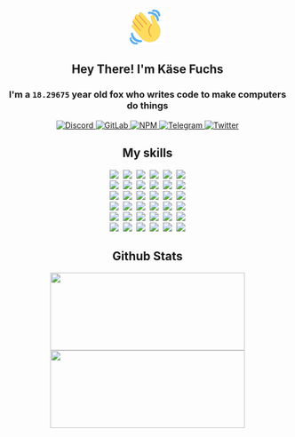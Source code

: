 <div><p align=center><img src=./resources/images/wave.gif width=64px height=64px></p><h2 align=center>Hey There! I'm Käse Fuchs</h2><h3 align=center>I'm a <code>18.29675</code> year old fox who writes code to make computers do things</h3><p align=center><a href=https://discord.com/users/507526681125322772><img alt=Discord src="https://img.shields.io/badge/Discord-5865F2?logo=discord&logoColor=white&style=flat-square#f27b4c40b0d6d02d9bf07ddb158e5bea"> </a><a href=https://gitlab.com/kasefuchs><img alt=GitLab src="https://img.shields.io/badge/GitLab-330F63?logo=gitlab&logoColor=white&style=flat-square#f27b4c40b0d6d02d9bf07ddb158e5bea"> </a><a href=https://npmjs.com/~kasefuchs><img alt=NPM src="https://img.shields.io/badge/NPM-CB3837?logo=npm&logoColor=white&style=flat-square#f27b4c40b0d6d02d9bf07ddb158e5bea"> </a><a href=https://t.me/kasefuchs><img alt=Telegram src="https://img.shields.io/badge/Telegram-2CA5E0?logo=telegram&logoColor=white&style=flat-square#f27b4c40b0d6d02d9bf07ddb158e5bea"> </a><a href=https://twitter.com/kasefuchs><img alt=Twitter src="https://img.shields.io/badge/Twitter-1DA1F2?logo=twitter&logoColor=white&style=flat-square#f27b4c40b0d6d02d9bf07ddb158e5bea"></a></p><h2 align=center>My skills</h2><p align=center><a href=https://aws.amazon.com/ ><picture><source srcset="https://skillicons.dev/icons?i=aws&theme=dark#f27b4c40b0d6d02d9bf07ddb158e5bea" media="(prefers-color-scheme: dark)"><source srcset="https://skillicons.dev/icons?i=aws&theme=light#f27b4c40b0d6d02d9bf07ddb158e5bea" media="(prefers-color-scheme: light), (prefers-color-scheme: no-preference)"><img src="https://skillicons.dev/icons?i=aws&theme=light#f27b4c40b0d6d02d9bf07ddb158e5bea"></picture></a>&nbsp;&nbsp;<a href=https://en.wikipedia.org/wiki/Bash_(Unix_shell)><picture><source srcset="https://skillicons.dev/icons?i=bash&theme=dark#f27b4c40b0d6d02d9bf07ddb158e5bea" media="(prefers-color-scheme: dark)"><source srcset="https://skillicons.dev/icons?i=bash&theme=light#f27b4c40b0d6d02d9bf07ddb158e5bea" media="(prefers-color-scheme: light), (prefers-color-scheme: no-preference)"><img src="https://skillicons.dev/icons?i=bash&theme=light#f27b4c40b0d6d02d9bf07ddb158e5bea"></picture></a>&nbsp;&nbsp;<a href=https://discord.com/developers/docs><picture><source srcset="https://skillicons.dev/icons?i=bots&theme=dark#f27b4c40b0d6d02d9bf07ddb158e5bea" media="(prefers-color-scheme: dark)"><source srcset="https://skillicons.dev/icons?i=bots&theme=light#f27b4c40b0d6d02d9bf07ddb158e5bea" media="(prefers-color-scheme: light), (prefers-color-scheme: no-preference)"><img src="https://skillicons.dev/icons?i=bots&theme=light#f27b4c40b0d6d02d9bf07ddb158e5bea"></picture></a>&nbsp;&nbsp;<a href=https://www.cloudflare.com/ ><picture><source srcset="https://skillicons.dev/icons?i=cloudflare&theme=dark#f27b4c40b0d6d02d9bf07ddb158e5bea" media="(prefers-color-scheme: dark)"><source srcset="https://skillicons.dev/icons?i=cloudflare&theme=light#f27b4c40b0d6d02d9bf07ddb158e5bea" media="(prefers-color-scheme: light), (prefers-color-scheme: no-preference)"><img src="https://skillicons.dev/icons?i=cloudflare&theme=light#f27b4c40b0d6d02d9bf07ddb158e5bea"></picture></a>&nbsp;&nbsp;<a href=https://en.wikipedia.org/wiki/CSS><picture><source srcset="https://skillicons.dev/icons?i=css&theme=dark#f27b4c40b0d6d02d9bf07ddb158e5bea" media="(prefers-color-scheme: dark)"><source srcset="https://skillicons.dev/icons?i=css&theme=light#f27b4c40b0d6d02d9bf07ddb158e5bea" media="(prefers-color-scheme: light), (prefers-color-scheme: no-preference)"><img src="https://skillicons.dev/icons?i=css&theme=light#f27b4c40b0d6d02d9bf07ddb158e5bea"></picture></a>&nbsp;&nbsp;<a href=https://www.docker.com/ ><picture><source srcset="https://skillicons.dev/icons?i=docker&theme=dark#f27b4c40b0d6d02d9bf07ddb158e5bea" media="(prefers-color-scheme: dark)"><source srcset="https://skillicons.dev/icons?i=docker&theme=light#f27b4c40b0d6d02d9bf07ddb158e5bea" media="(prefers-color-scheme: light), (prefers-color-scheme: no-preference)"><img src="https://skillicons.dev/icons?i=docker&theme=light#f27b4c40b0d6d02d9bf07ddb158e5bea"></picture></a><br><a href=https://www.electronjs.org/ ><picture><source srcset="https://skillicons.dev/icons?i=electron&theme=dark#f27b4c40b0d6d02d9bf07ddb158e5bea" media="(prefers-color-scheme: dark)"><source srcset="https://skillicons.dev/icons?i=electron&theme=light#f27b4c40b0d6d02d9bf07ddb158e5bea" media="(prefers-color-scheme: light), (prefers-color-scheme: no-preference)"><img src="https://skillicons.dev/icons?i=electron&theme=light#f27b4c40b0d6d02d9bf07ddb158e5bea"></picture></a>&nbsp;&nbsp;<a href=https://expressjs.com/ ><picture><source srcset="https://skillicons.dev/icons?i=express&theme=dark#f27b4c40b0d6d02d9bf07ddb158e5bea" media="(prefers-color-scheme: dark)"><source srcset="https://skillicons.dev/icons?i=express&theme=light#f27b4c40b0d6d02d9bf07ddb158e5bea" media="(prefers-color-scheme: light), (prefers-color-scheme: no-preference)"><img src="https://skillicons.dev/icons?i=express&theme=light#f27b4c40b0d6d02d9bf07ddb158e5bea"></picture></a>&nbsp;&nbsp;<a href=https://www.figma.com/ ><picture><source srcset="https://skillicons.dev/icons?i=figma&theme=dark#f27b4c40b0d6d02d9bf07ddb158e5bea" media="(prefers-color-scheme: dark)"><source srcset="https://skillicons.dev/icons?i=figma&theme=light#f27b4c40b0d6d02d9bf07ddb158e5bea" media="(prefers-color-scheme: light), (prefers-color-scheme: no-preference)"><img src="https://skillicons.dev/icons?i=figma&theme=light#f27b4c40b0d6d02d9bf07ddb158e5bea"></picture></a>&nbsp;&nbsp;<a href=https://firebase.google.com/ ><picture><source srcset="https://skillicons.dev/icons?i=firebase&theme=dark#f27b4c40b0d6d02d9bf07ddb158e5bea" media="(prefers-color-scheme: dark)"><source srcset="https://skillicons.dev/icons?i=firebase&theme=light#f27b4c40b0d6d02d9bf07ddb158e5bea" media="(prefers-color-scheme: light), (prefers-color-scheme: no-preference)"><img src="https://skillicons.dev/icons?i=firebase&theme=light#f27b4c40b0d6d02d9bf07ddb158e5bea"></picture></a>&nbsp;&nbsp;<a href=https://flask.palletsprojects.com/ ><picture><source srcset="https://skillicons.dev/icons?i=flask&theme=dark#f27b4c40b0d6d02d9bf07ddb158e5bea" media="(prefers-color-scheme: dark)"><source srcset="https://skillicons.dev/icons?i=flask&theme=light#f27b4c40b0d6d02d9bf07ddb158e5bea" media="(prefers-color-scheme: light), (prefers-color-scheme: no-preference)"><img src="https://skillicons.dev/icons?i=flask&theme=light#f27b4c40b0d6d02d9bf07ddb158e5bea"></picture></a>&nbsp;&nbsp;<a href=https://cloud.google.com/ ><picture><source srcset="https://skillicons.dev/icons?i=gcp&theme=dark#f27b4c40b0d6d02d9bf07ddb158e5bea" media="(prefers-color-scheme: dark)"><source srcset="https://skillicons.dev/icons?i=gcp&theme=light#f27b4c40b0d6d02d9bf07ddb158e5bea" media="(prefers-color-scheme: light), (prefers-color-scheme: no-preference)"><img src="https://skillicons.dev/icons?i=gcp&theme=light#f27b4c40b0d6d02d9bf07ddb158e5bea"></picture></a><br><a href=https://git-scm.com/ ><picture><source srcset="https://skillicons.dev/icons?i=git&theme=dark#f27b4c40b0d6d02d9bf07ddb158e5bea" media="(prefers-color-scheme: dark)"><source srcset="https://skillicons.dev/icons?i=git&theme=light#f27b4c40b0d6d02d9bf07ddb158e5bea" media="(prefers-color-scheme: light), (prefers-color-scheme: no-preference)"><img src="https://skillicons.dev/icons?i=git&theme=light#f27b4c40b0d6d02d9bf07ddb158e5bea"></picture></a>&nbsp;&nbsp;<a href=https://github.com/ ><picture><source srcset="https://skillicons.dev/icons?i=github&theme=dark#f27b4c40b0d6d02d9bf07ddb158e5bea" media="(prefers-color-scheme: dark)"><source srcset="https://skillicons.dev/icons?i=github&theme=light#f27b4c40b0d6d02d9bf07ddb158e5bea" media="(prefers-color-scheme: light), (prefers-color-scheme: no-preference)"><img src="https://skillicons.dev/icons?i=github&theme=light#f27b4c40b0d6d02d9bf07ddb158e5bea"></picture></a>&nbsp;&nbsp;<a href=https://gitlab.com/ ><picture><source srcset="https://skillicons.dev/icons?i=gitlab&theme=dark#f27b4c40b0d6d02d9bf07ddb158e5bea" media="(prefers-color-scheme: dark)"><source srcset="https://skillicons.dev/icons?i=gitlab&theme=light#f27b4c40b0d6d02d9bf07ddb158e5bea" media="(prefers-color-scheme: light), (prefers-color-scheme: no-preference)"><img src="https://skillicons.dev/icons?i=gitlab&theme=light#f27b4c40b0d6d02d9bf07ddb158e5bea"></picture></a>&nbsp;&nbsp;<a href=https://www.heroku.com/ ><picture><source srcset="https://skillicons.dev/icons?i=heroku&theme=dark#f27b4c40b0d6d02d9bf07ddb158e5bea" media="(prefers-color-scheme: dark)"><source srcset="https://skillicons.dev/icons?i=heroku&theme=light#f27b4c40b0d6d02d9bf07ddb158e5bea" media="(prefers-color-scheme: light), (prefers-color-scheme: no-preference)"><img src="https://skillicons.dev/icons?i=heroku&theme=light#f27b4c40b0d6d02d9bf07ddb158e5bea"></picture></a>&nbsp;&nbsp;<a href=https://en.wikipedia.org/wiki/HTML><picture><source srcset="https://skillicons.dev/icons?i=html&theme=dark#f27b4c40b0d6d02d9bf07ddb158e5bea" media="(prefers-color-scheme: dark)"><source srcset="https://skillicons.dev/icons?i=html&theme=light#f27b4c40b0d6d02d9bf07ddb158e5bea" media="(prefers-color-scheme: light), (prefers-color-scheme: no-preference)"><img src="https://skillicons.dev/icons?i=html&theme=light#f27b4c40b0d6d02d9bf07ddb158e5bea"></picture></a>&nbsp;&nbsp;<a href=https://en.wikipedia.org/wiki/JavaScript><picture><source srcset="https://skillicons.dev/icons?i=js&theme=dark#f27b4c40b0d6d02d9bf07ddb158e5bea" media="(prefers-color-scheme: dark)"><source srcset="https://skillicons.dev/icons?i=js&theme=light#f27b4c40b0d6d02d9bf07ddb158e5bea" media="(prefers-color-scheme: light), (prefers-color-scheme: no-preference)"><img src="https://skillicons.dev/icons?i=js&theme=light#f27b4c40b0d6d02d9bf07ddb158e5bea"></picture></a><br><a href=https://en.wikipedia.org/wiki/Linux><picture><source srcset="https://skillicons.dev/icons?i=linux&theme=dark#f27b4c40b0d6d02d9bf07ddb158e5bea" media="(prefers-color-scheme: dark)"><source srcset="https://skillicons.dev/icons?i=linux&theme=light#f27b4c40b0d6d02d9bf07ddb158e5bea" media="(prefers-color-scheme: light), (prefers-color-scheme: no-preference)"><img src="https://skillicons.dev/icons?i=linux&theme=light#f27b4c40b0d6d02d9bf07ddb158e5bea"></picture></a>&nbsp;&nbsp;<a href=https://mui.com/ ><picture><source srcset="https://skillicons.dev/icons?i=materialui&theme=dark#f27b4c40b0d6d02d9bf07ddb158e5bea" media="(prefers-color-scheme: dark)"><source srcset="https://skillicons.dev/icons?i=materialui&theme=light#f27b4c40b0d6d02d9bf07ddb158e5bea" media="(prefers-color-scheme: light), (prefers-color-scheme: no-preference)"><img src="https://skillicons.dev/icons?i=materialui&theme=light#f27b4c40b0d6d02d9bf07ddb158e5bea"></picture></a>&nbsp;&nbsp;<a href=https://en.wikipedia.org/wiki/Markdown><picture><source srcset="https://skillicons.dev/icons?i=md&theme=dark#f27b4c40b0d6d02d9bf07ddb158e5bea" media="(prefers-color-scheme: dark)"><source srcset="https://skillicons.dev/icons?i=md&theme=light#f27b4c40b0d6d02d9bf07ddb158e5bea" media="(prefers-color-scheme: light), (prefers-color-scheme: no-preference)"><img src="https://skillicons.dev/icons?i=md&theme=light#f27b4c40b0d6d02d9bf07ddb158e5bea"></picture></a>&nbsp;&nbsp;<a href=https://www.mongodb.com/ ><picture><source srcset="https://skillicons.dev/icons?i=mongodb&theme=dark#f27b4c40b0d6d02d9bf07ddb158e5bea" media="(prefers-color-scheme: dark)"><source srcset="https://skillicons.dev/icons?i=mongodb&theme=light#f27b4c40b0d6d02d9bf07ddb158e5bea" media="(prefers-color-scheme: light), (prefers-color-scheme: no-preference)"><img src="https://skillicons.dev/icons?i=mongodb&theme=light#f27b4c40b0d6d02d9bf07ddb158e5bea"></picture></a>&nbsp;&nbsp;<a href=https://www.mysql.com/ ><picture><source srcset="https://skillicons.dev/icons?i=mysql&theme=dark#f27b4c40b0d6d02d9bf07ddb158e5bea" media="(prefers-color-scheme: dark)"><source srcset="https://skillicons.dev/icons?i=mysql&theme=light#f27b4c40b0d6d02d9bf07ddb158e5bea" media="(prefers-color-scheme: light), (prefers-color-scheme: no-preference)"><img src="https://skillicons.dev/icons?i=mysql&theme=light#f27b4c40b0d6d02d9bf07ddb158e5bea"></picture></a>&nbsp;&nbsp;<a href=https://nextjs.org/ ><picture><source srcset="https://skillicons.dev/icons?i=nextjs&theme=dark#f27b4c40b0d6d02d9bf07ddb158e5bea" media="(prefers-color-scheme: dark)"><source srcset="https://skillicons.dev/icons?i=nextjs&theme=light#f27b4c40b0d6d02d9bf07ddb158e5bea" media="(prefers-color-scheme: light), (prefers-color-scheme: no-preference)"><img src="https://skillicons.dev/icons?i=nextjs&theme=light#f27b4c40b0d6d02d9bf07ddb158e5bea"></picture></a><br><a href=https://nodejs.org/en/ ><picture><source srcset="https://skillicons.dev/icons?i=nodejs&theme=dark#f27b4c40b0d6d02d9bf07ddb158e5bea" media="(prefers-color-scheme: dark)"><source srcset="https://skillicons.dev/icons?i=nodejs&theme=light#f27b4c40b0d6d02d9bf07ddb158e5bea" media="(prefers-color-scheme: light), (prefers-color-scheme: no-preference)"><img src="https://skillicons.dev/icons?i=nodejs&theme=light#f27b4c40b0d6d02d9bf07ddb158e5bea"></picture></a>&nbsp;&nbsp;<a href=https://www.postgresql.org/ ><picture><source srcset="https://skillicons.dev/icons?i=postgres&theme=dark#f27b4c40b0d6d02d9bf07ddb158e5bea" media="(prefers-color-scheme: dark)"><source srcset="https://skillicons.dev/icons?i=postgres&theme=light#f27b4c40b0d6d02d9bf07ddb158e5bea" media="(prefers-color-scheme: light), (prefers-color-scheme: no-preference)"><img src="https://skillicons.dev/icons?i=postgres&theme=light#f27b4c40b0d6d02d9bf07ddb158e5bea"></picture></a>&nbsp;&nbsp;<a href=https://learn.microsoft.com/en-us/powershell/ ><picture><source srcset="https://skillicons.dev/icons?i=powershell&theme=dark#f27b4c40b0d6d02d9bf07ddb158e5bea" media="(prefers-color-scheme: dark)"><source srcset="https://skillicons.dev/icons?i=powershell&theme=light#f27b4c40b0d6d02d9bf07ddb158e5bea" media="(prefers-color-scheme: light), (prefers-color-scheme: no-preference)"><img src="https://skillicons.dev/icons?i=powershell&theme=light#f27b4c40b0d6d02d9bf07ddb158e5bea"></picture></a>&nbsp;&nbsp;<a href=https://www.python.org/ ><picture><source srcset="https://skillicons.dev/icons?i=py&theme=dark#f27b4c40b0d6d02d9bf07ddb158e5bea" media="(prefers-color-scheme: dark)"><source srcset="https://skillicons.dev/icons?i=py&theme=light#f27b4c40b0d6d02d9bf07ddb158e5bea" media="(prefers-color-scheme: light), (prefers-color-scheme: no-preference)"><img src="https://skillicons.dev/icons?i=py&theme=light#f27b4c40b0d6d02d9bf07ddb158e5bea"></picture></a>&nbsp;&nbsp;<a href=https://www.raspberrypi.org/ ><picture><source srcset="https://skillicons.dev/icons?i=raspberrypi&theme=dark#f27b4c40b0d6d02d9bf07ddb158e5bea" media="(prefers-color-scheme: dark)"><source srcset="https://skillicons.dev/icons?i=raspberrypi&theme=light#f27b4c40b0d6d02d9bf07ddb158e5bea" media="(prefers-color-scheme: light), (prefers-color-scheme: no-preference)"><img src="https://skillicons.dev/icons?i=raspberrypi&theme=light#f27b4c40b0d6d02d9bf07ddb158e5bea"></picture></a>&nbsp;&nbsp;<a href=https://reactjs.org/ ><picture><source srcset="https://skillicons.dev/icons?i=react&theme=dark#f27b4c40b0d6d02d9bf07ddb158e5bea" media="(prefers-color-scheme: dark)"><source srcset="https://skillicons.dev/icons?i=react&theme=light#f27b4c40b0d6d02d9bf07ddb158e5bea" media="(prefers-color-scheme: light), (prefers-color-scheme: no-preference)"><img src="https://skillicons.dev/icons?i=react&theme=light#f27b4c40b0d6d02d9bf07ddb158e5bea"></picture></a><br><a href=https://redux.js.org/ ><picture><source srcset="https://skillicons.dev/icons?i=redux&theme=dark#f27b4c40b0d6d02d9bf07ddb158e5bea" media="(prefers-color-scheme: dark)"><source srcset="https://skillicons.dev/icons?i=redux&theme=light#f27b4c40b0d6d02d9bf07ddb158e5bea" media="(prefers-color-scheme: light), (prefers-color-scheme: no-preference)"><img src="https://skillicons.dev/icons?i=redux&theme=light#f27b4c40b0d6d02d9bf07ddb158e5bea"></picture></a>&nbsp;&nbsp;<a href=https://en.wikipedia.org/wiki/Regular_expression><picture><source srcset="https://skillicons.dev/icons?i=regex&theme=dark#f27b4c40b0d6d02d9bf07ddb158e5bea" media="(prefers-color-scheme: dark)"><source srcset="https://skillicons.dev/icons?i=regex&theme=light#f27b4c40b0d6d02d9bf07ddb158e5bea" media="(prefers-color-scheme: light), (prefers-color-scheme: no-preference)"><img src="https://skillicons.dev/icons?i=regex&theme=light#f27b4c40b0d6d02d9bf07ddb158e5bea"></picture></a>&nbsp;&nbsp;<a href=https://en.wikipedia.org/wiki/Sass_(stylesheet_language)><picture><source srcset="https://skillicons.dev/icons?i=sass&theme=dark#f27b4c40b0d6d02d9bf07ddb158e5bea" media="(prefers-color-scheme: dark)"><source srcset="https://skillicons.dev/icons?i=sass&theme=light#f27b4c40b0d6d02d9bf07ddb158e5bea" media="(prefers-color-scheme: light), (prefers-color-scheme: no-preference)"><img src="https://skillicons.dev/icons?i=sass&theme=light#f27b4c40b0d6d02d9bf07ddb158e5bea"></picture></a>&nbsp;&nbsp;<a href=https://www.typescriptlang.org/ ><picture><source srcset="https://skillicons.dev/icons?i=ts&theme=dark#f27b4c40b0d6d02d9bf07ddb158e5bea" media="(prefers-color-scheme: dark)"><source srcset="https://skillicons.dev/icons?i=ts&theme=light#f27b4c40b0d6d02d9bf07ddb158e5bea" media="(prefers-color-scheme: light), (prefers-color-scheme: no-preference)"><img src="https://skillicons.dev/icons?i=ts&theme=light#f27b4c40b0d6d02d9bf07ddb158e5bea"></picture></a>&nbsp;&nbsp;<a href=https://unity.com/ ><picture><source srcset="https://skillicons.dev/icons?i=unity&theme=dark#f27b4c40b0d6d02d9bf07ddb158e5bea" media="(prefers-color-scheme: dark)"><source srcset="https://skillicons.dev/icons?i=unity&theme=light#f27b4c40b0d6d02d9bf07ddb158e5bea" media="(prefers-color-scheme: light), (prefers-color-scheme: no-preference)"><img src="https://skillicons.dev/icons?i=unity&theme=light#f27b4c40b0d6d02d9bf07ddb158e5bea"></picture></a>&nbsp;&nbsp;<a href=https://workers.cloudflare.com/ ><picture><source srcset="https://skillicons.dev/icons?i=workers&theme=dark#f27b4c40b0d6d02d9bf07ddb158e5bea" media="(prefers-color-scheme: dark)"><source srcset="https://skillicons.dev/icons?i=workers&theme=light#f27b4c40b0d6d02d9bf07ddb158e5bea" media="(prefers-color-scheme: light), (prefers-color-scheme: no-preference)"><img src="https://skillicons.dev/icons?i=workers&theme=light#f27b4c40b0d6d02d9bf07ddb158e5bea"></picture></a><br></p><h2 align=center>Github Stats</h2><p align=center><picture><source srcset="https://github-readme-stats-kasefuchs.vercel.app/api/?count_private=true&hide_border=true&hide_rank=true&line_height=20&hide_title=true&username=Kasefuchs&theme=dark#f27b4c40b0d6d02d9bf07ddb158e5bea" media="(prefers-color-scheme: dark)"><source srcset="https://github-readme-stats-kasefuchs.vercel.app/api/?count_private=true&hide_border=true&hide_rank=true&line_height=20&hide_title=true&username=Kasefuchs&theme=light#f27b4c40b0d6d02d9bf07ddb158e5bea" media="(prefers-color-scheme: light), (prefers-color-scheme: no-preference)"><img align=middle width=350 height=140 src="https://github-readme-stats-kasefuchs.vercel.app/api/?count_private=true&hide_border=true&hide_rank=true&line_height=20&hide_title=true&username=Kasefuchs&theme=light#f27b4c40b0d6d02d9bf07ddb158e5bea"></picture><picture><source srcset="https://github-readme-stats-kasefuchs.vercel.app/api/top-langs/?count_private=true&hide_border=true&layout=compact&username=Kasefuchs&theme=dark#f27b4c40b0d6d02d9bf07ddb158e5bea" media="(prefers-color-scheme: dark)"><source srcset="https://github-readme-stats-kasefuchs.vercel.app/api/top-langs/?count_private=true&hide_border=true&layout=compact&username=Kasefuchs&theme=light#f27b4c40b0d6d02d9bf07ddb158e5bea" media="(prefers-color-scheme: light), (prefers-color-scheme: no-preference)"><img align=middle width=350 height=140 src="https://github-readme-stats-kasefuchs.vercel.app/api/top-langs/?count_private=true&hide_border=true&layout=compact&username=Kasefuchs&theme=light#f27b4c40b0d6d02d9bf07ddb158e5bea"></picture></p><img src="https://hit.yhype.me/github/profile?user_id=64592097#f27b4c40b0d6d02d9bf07ddb158e5bea" alt=""></div>